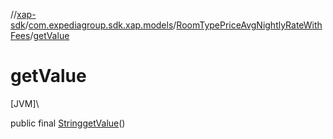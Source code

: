 //[xap-sdk](../../../index.md)/[com.expediagroup.sdk.xap.models](../index.md)/[RoomTypePriceAvgNightlyRateWithFees](index.md)/[getValue](get-value.md)

# getValue

[JVM]\

public final [String](https://docs.oracle.com/javase/8/docs/api/java/lang/String.html)[getValue](get-value.md)()
